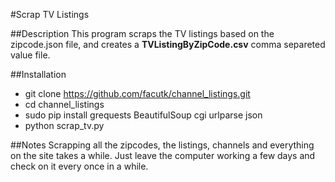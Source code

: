 #Scrap TV Listings

##Description
This program scraps the TV listings based on the zipcode.json file, and creates a **TVListingByZipCode.csv** comma separeted value file.

##Installation
* git clone https://github.com/facutk/channel_listings.git
* cd channel_listings
* sudo pip install grequests BeautifulSoup cgi urlparse json
* python scrap_tv.py

##Notes
Scrapping all the zipcodes, the listings, channels and everything on the site takes a while. Just leave the computer working a few days and check on it every once in a while.
